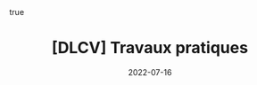 ---
title: "[DLCV] Travaux pratiques"
date: 2022-07-16
description: ""
summary: ""

math: true 
highlight: true
hightlight_languages: ["python","bash"]

authors: ["Claire Labit-Bonis"]

# hero: featured.png

tags: ["Teaching"]

menu:
  sidebar:
    name: Travaux pratiques
    identifier: dlcv-practical-sessions
    parent: dlcv
    weight: 30
---